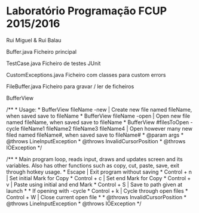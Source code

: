 # Laboratório Programação FCUP 2015/2016

Rui Miguel & Rui Balau

Buffer.java
	Ficheiro principal
	
TestCase.java
	Ficheiro de testes JUnit
	
CustomExceptions.java
	Ficheiro com classes para custom errors

FileBuffer.java
	Ficheiro para gravar / ler de ficheiros
	

BufferView

/**
	 * Usage:
	 * BufferView fileName -new | Create new file named fileName, when saved save to fileName
	 * BufferView fileName -open | Open new file named fileName, when saved save to fileName
	 * BufferView #filesToOpen -cycle fileName1 fileName2 fileName3 fileName4 | Open however many new filed named fileName#, when saved save to fileName#
	 * @param args
	 * @throws LineInputException 
	 * @throws InvalidCursorPosition 
	 * @throws IOException 
*/

/**
	 * Main program loop, reads input, draws and updates screen and its variables. Also has other functions such as copy, cut, paste, save, exit through hotkey usage.
	 * Escape      | Exit program without saving
	 * Control + n | Set initial Mark for Copy
	 * Control + c | Set end Mark for Copy
	 * Control + v | Paste using initial and end Mark
	 * Control + S | Save to path given at launch
	 * 
	 * If opening with -cycle
	 * Control + k | Cycle through open files
	 * Control + W | Close current open file
	 * 
	 * @throws InvalidCursorPosition
	 * @throws LineInputException
	 * @throws IOException 
*/
